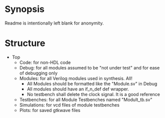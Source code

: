 # Synopsis

Readme is intentionally left blank for anonymity.  

# Structure

* Top
	* Code:		for non-HDL code
	* Debug:	for all modules assumed to be "not under test" and for ease of debugging only
	* Modules: 	for all Verilog modules used in synthesis.  All!
		* All Modules should be formatted like the "Module.sv" in Debug
		* All modules should have an if_n_def def wrapper.
		* No testbench shall delete the clock signal.  It is a good reference
	* Testbenches: for all Module Testbenches named "Modult_tb.sv"
	* Simulations: 	for vcd files of module testbenches
	* Plots:	for saved gtkwave files
